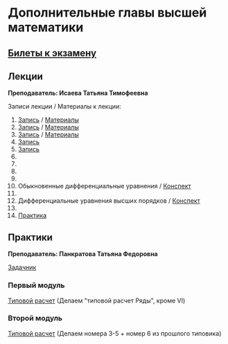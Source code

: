 # Дополнительные главы высшей математики

## [Билеты к экзамену](https://drive.google.com/file/d/1KulYs4lHZjVUtZ0Z7mQdkpJFu6LVN_Uq/view?usp=sharing)

## Лекции

**Преподаватель: Исаева Татьяна Тимофеевна**

Записи лекции / Материалы к лекции:

1. [Запись](https://youtu.be/MbRg1tHSesI) / [Материалы]()
2. [Запись](https://youtu.be/-CRVyKbM8Y4) / [Материалы]()
3. [Запись]() / [Материалы]()
4. [Запись](https://youtu.be/V37RO-3aTow)
5. [Запись](https://youtu.be/O6G8x3HIQdo)
6. 
7. 
8. 
9. 
10. Обыкновенные дифференциальные уравнения / [Конспект](https://drive.google.com/file/d/1ruk91_iOVW5GYhdABSie39FazK1hzxz3/view?usp=sharing) 
11. 
12. Дифференциальные уравнения высших порядков / [Конспект](https://drive.google.com/file/d/1mCe6a8kTtRkCNnaDmcIRr_IBkfpNCKE3/view?usp=sharing)
13. 
14. [Практика](https://drive.google.com/file/d/1_NoRW8m3bFYB7p9j19kH4yd7QB1d9az6/view?usp=sharing)

## Практики

**Преподаватель: Панкратова Татьяна Федоровна**

[Задачник](https://drive.google.com/file/d/1-EqihpTfL0y6zdUEH0aPykguzkiKWxlg/view)

### Первый модуль
   
[Типовой расчет](https://drive.google.com/file/d/1LuFsD7bo1E09GaP--6uXxE0aln7AV8KM/view?usp=sharing) \(Делаем "типовой расчет Ряды", кроме VI\)

### Второй модуль

[Типовой расчет](https://drive.google.com/file/d/11n_jwjoDScxV-dFiQWWv9jp0PvF97eZM/view?usp=sharing) \(Делаем номера 3-5 + номер 6 из прошлого типовика\)


